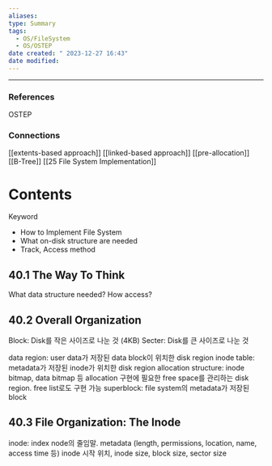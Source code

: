 ```yaml
---
aliases: 
type: Summary
tags:
  - OS/FileSystem
  - OS/OSTEP
date created: " 2023-12-27 16:43"
date modified:
---
```

---
### References 
OSTEP
### Connections
[[extents-based approach]]
[[linked-based approach]]
[[pre-allocation]]
[[B-Tree]]
[[25 File System Implementation]]
# Contents 
Keyword
- How to Implement File System 
- What on-disk structure are needed 
- Track, Access method

## 40.1 The Way To Think
What data structure needed?
How access?

## 40.2 Overall Organization 
Block: Disk를 작은 사이즈로 나눈 것 (4KB)
Secter: Disk를 큰 사이즈로 나눈 것

data region: user data가 저장된 data block이 위치한 disk region 
inode table: metadata가 저장된 inode가 위치한 disk region 
allocation structure: inode bitmap, data bitmap 등 allocation 구현에 필요한 free space를 관리하는 disk region. free list로도 구현 가능
superblock: file system의 metadata가 저장된 block 

## 40.3 File Organization: The Inode 
inode: index node의 줄임말. metadata (length, permissions, location, name, access time 등)
inode 시작 위치, inode size, block size, sector size


